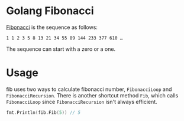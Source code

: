 # Golang Fibonacci

[Fibonacci](http://en.wikipedia.org/wiki/Fibonacci_number) is the sequence as follows:

```
1 1 2 3 5 8 13 21 34 55 89 144 233 377 610 …
```

The sequence can start with a zero or a one.

# Usage

fib uses two ways to calculate fibonacci number, `FibonacciLoop` and `FibonacciRecursion`. There is another shortcut method `Fib`, which calls `FibonacciLoop` since `FibonacciRecursion` isn't always efficient.

```go
fmt.Println(fib.Fib(5)) // 5
```
